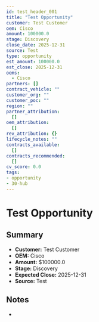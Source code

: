 ```yaml
---
id: test_header_001
title: "Test Opportunity"
customer: Test Customer
oem: Cisco
amount: 100000.0
stage: Discovery
close_date: 2025-12-31
source: Test
type: opportunity
est_amount: 100000.0
est_close: 2025-12-31
oems:
  - Cisco
partners: []
contract_vehicle: ""
customer_org: ""
customer_poc: ""
region: ""
partner_attribution:
  []
oem_attribution:
  []
rev_attribution: {}
lifecycle_notes: ""
contracts_available:
  []
contracts_recommended:
  []
cv_score: 0.0
tags:
- opportunity
- 30-hub
---
```


# Test Opportunity

## Summary
- **Customer:** Test Customer
- **OEM:** Cisco
- **Amount:** $100000.0
- **Stage:** Discovery
- **Expected Close:** 2025-12-31
- **Source:** Test

## Notes
- 
